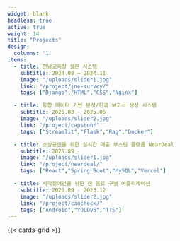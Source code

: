 ```yaml
---
widget: blank
headless: true
active: true
weight: 14
title: "Projects"
design:
  columns: '1'
items:
  - title: 전남교육청 설문 시스템
    subtitle: 2024.08 – 2024.11
    image: "/uploads/slider1.jpg"
    link: "/project/jne-survey/"
    tags: ["Django","HTML","CSS","Nginx"]

  - title: 통합 데이터 기반 분석/한글 보고서 생성 시스템
    subtitle: 2025.03 - 2025.06
    image: "/uploads/slider2.jpg"
    link: "/project/capston/"
    tags: ["Streamlit","Flask","Rag","Docker"]

  - title: 소상공인을 위한 실시간 매출 부스팅 플랫폼 NearDeal
    subtitle: 2025.09 - 
    image: "/uploads/slider1.jpg"
    link: "/project/neardeal/"
    tags: ["React","Spring Boot","MySQL","Vercel"]

  - title: 시각장애인을 위한 캔 음료 구별 어플리케이션
    subtitle: 2023.09 - 2023.12
    image: "/uploads/slider2.jpg"
    link: "/project/cancheck/"
    tags: ["Android","YOLOv5","TTS"]
---
```


{{< cards-grid >}}

